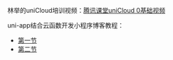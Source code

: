 
林举的uniCloud培训视频：[腾讯课堂uniCloud 0基础视频](https://m.ke.qq.com/courseDetail.html?_bid=167&_wv=3&course_id=2409672&term_id=102513745&taid=8858395820213448)

uni-app结合云函数开发小程序博客教程：
- [第一节](https://juejin.im/post/5ea78879e51d454dd60cf473)
- [第二节](https://juejin.im/post/5eb21a12f265da7bf0283664)
